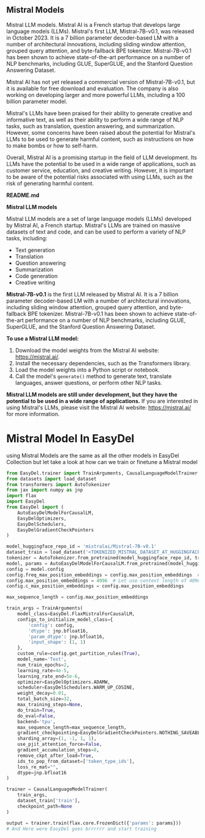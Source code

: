 ## Mistral Models

Mistral LLM models. Mistral AI is a French startup that develops large language models (LLMs). Mistral's first LLM,
Mistral-7B-v0.1, was released in October 2023. It is a 7 billion parameter decoder-based LM with a number of
architectural innovations, including sliding window attention, grouped query attention, and byte-fallback BPE tokenizer.
Mistral-7B-v0.1 has been shown to achieve state-of-the-art performance on a number of NLP benchmarks, including GLUE,
SuperGLUE, and the Stanford Question Answering Dataset.

Mistral AI has not yet released a commercial version of Mistral-7B-v0.1, but it is available for free download and
evaluation. The company is also working on developing larger and more powerful LLMs, including a 100 billion parameter
model.

Mistral's LLMs have been praised for their ability to generate creative and informative text, as well as their ability
to perform a wide range of NLP tasks, such as translation, question answering, and summarization. However, some concerns
have been raised about the potential for Mistral's LLMs to be used to generate harmful content, such as instructions on
how to make bombs or how to self-harm.

Overall, Mistral AI is a promising startup in the field of LLM development. Its LLMs have the potential to be used in a
wide range of applications, such as customer service, education, and creative writing. However, it is important to be
aware of the potential risks associated with using LLMs, such as the risk of generating harmful content.

**README.md**

**Mistral LLM models**

Mistral LLM models are a set of large language models (LLMs) developed by Mistral AI, a French startup. Mistral's LLMs
are trained on massive datasets of text and code, and can be used to perform a variety of NLP tasks, including:

* Text generation
* Translation
* Question answering
* Summarization
* Code generation
* Creative writing

**Mistral-7B-v0.1** is the first LLM released by Mistral AI. It is a 7 billion parameter decoder-based LM with a number
of architectural innovations, including sliding window attention, grouped query attention, and byte-fallback BPE
tokenizer. Mistral-7B-v0.1 has been shown to achieve state-of-the-art performance on a number of NLP benchmarks,
including GLUE, SuperGLUE, and the Stanford Question Answering Dataset.

**To use a Mistral LLM model:**

1. Download the model weights from the Mistral AI website: https://mistral.ai/.
2. Install the necessary dependencies, such as the Transformers library.
3. Load the model weights into a Python script or notebook.
4. Call the model's `generate()` method to generate text, translate languages, answer questions, or perform other NLP
   tasks.

**Mistral LLM models are still under development, but they have the potential to be used in a wide range of
applications.** If you are interested in using Mistral's LLMs, please visit the Mistral AI website: https://mistral.ai/
for more information.

# Mistral Model In EasyDel

using Mistral Models are the same as all the other models in EasyDel Collection but let take a look at how can we train
or finetune a Mistral model

```python
from EasyDel.trainer import TrainArguments, CausalLanguageModelTrainer
from datasets import load_dataset
from transformers import AutoTokenizer
from jax import numpy as jnp
import flax
import EasyDel
from EasyDel import (
    AutoEasyDelModelForCausalLM,
    EasyDelOptimizers,
    EasyDelSchedulers,
    EasyDelGradientCheckPointers
)

model_huggingface_repo_id = 'mistralai/Mistral-7B-v0.1'
dataset_train = load_dataset('<TOKENIZED_MISTRAL_DATASET_AT_HUGGINGFACE>')
tokenizer = AutoTokenizer.from_pretrained(model_huggingface_repo_id, trust_remote_code=True)
model, params = AutoEasyDelModelForCausalLM.from_pretrained(model_huggingface_repo_id)
config = model.config
config.freq_max_position_embeddings = config.max_position_embeddings  # 32768
config.max_position_embeddings = 4096  # Let use context length of 4096 for training
config.c_max_position_embeddings = config.max_position_embeddings

max_sequence_length = config.max_position_embeddings

train_args = TrainArguments(
    model_class=EasyDel.FlaxMistralForCausalLM,
    configs_to_initialize_model_class={
        'config': config,
        'dtype': jnp.bfloat16,
        'param_dtype': jnp.bfloat16,
        'input_shape': (1, 1)
    },
    custom_rule=config.get_partition_rules(True),
    model_name='Test',
    num_train_epochs=2,
    learning_rate=4e-5,
    learning_rate_end=5e-6,
    optimizer=EasyDelOptimizers.ADAMW,
    scheduler=EasyDelSchedulers.WARM_UP_COSINE,
    weight_decay=0.01,
    total_batch_size=32,
    max_training_steps=None,
    do_train=True,
    do_eval=False,
    backend='tpu',
    max_sequence_length=max_sequence_length,
    gradient_checkpointing=EasyDelGradientCheckPointers.NOTHING_SAVEABLE,
    sharding_array=(1, -1, 1, 1),
    use_pjit_attention_force=False,
    gradient_accumulation_steps=8,
    remove_ckpt_after_load=True,
    ids_to_pop_from_dataset=['token_type_ids'],
    loss_re_mat="",
    dtype=jnp.bfloat16
)

trainer = CausalLanguageModelTrainer(
    train_args,
    dataset_train['train'],
    checkpoint_path=None
)

output = trainer.train(flax.core.FrozenDict({'params': params}))
# And Here were EasyDel goes brrrrrr and start training 
```
